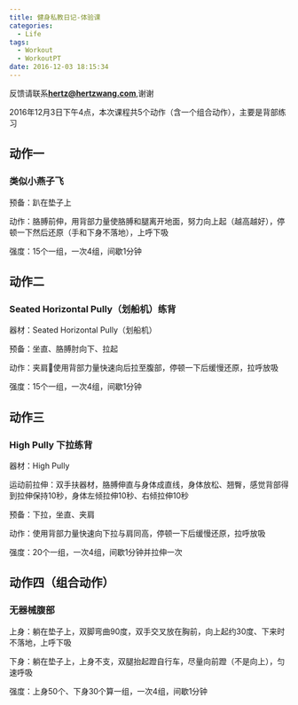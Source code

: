 ```yaml
---
title: 健身私教日记-体验课
categories:
  - Life
tags:
  - Workout
  - WorkoutPT
date: 2016-12-03 18:15:34
---
```


反馈请联系[**hertz@hertzwang.com**](mailto:hertz@hertzwang.com),谢谢

2016年12月3日下午4点，本次课程共5个动作（含一个组合动作），主要是背部练习

## 动作一

### 类似小燕子飞

预备：趴在垫子上

动作：胳膊前伸，用背部力量使胳膊和腿离开地面，努力向上起（越高越好），停顿一下然后还原（手和下身不落地），上呼下吸

强度：15个一组，一次4组，间歇1分钟

<!-- more -->


## 动作二

### Seated Horizontal Pully（划船机）练背

器材：Seated Horizontal Pully（划船机）

预备：坐直、胳膊肘向下、拉起

动作：夹肩使用背部力量快速向后拉至腹部，停顿一下后缓慢还原，拉呼放吸

强度：15个一组，一次4组，间歇1分钟


## 动作三

### High Pully 下拉练背

器材：High Pully

运动前拉伸：双手扶器材，胳膊伸直与身体成直线，身体放松、翘臀，感觉背部得到拉伸保持10秒，身体左倾拉伸10秒、右倾拉伸10秒

预备：下拉，坐直、夹肩

动作：使用背部力量快速向下拉与肩同高，停顿一下后缓慢还原，拉呼放吸

强度：20个一组，一次4组，间歇1分钟并拉伸一次


## 动作四（组合动作）

### 无器械腹部

上身：躺在垫子上，双脚弯曲90度，双手交叉放在胸前，向上起约30度、下来时不落地，上呼下吸

下身：躺在垫子上，上身不支，双腿抬起蹬自行车，尽量向前蹬（不是向上），匀速呼吸

强度：上身50个、下身30个算一组，一次4组，间歇1分钟
